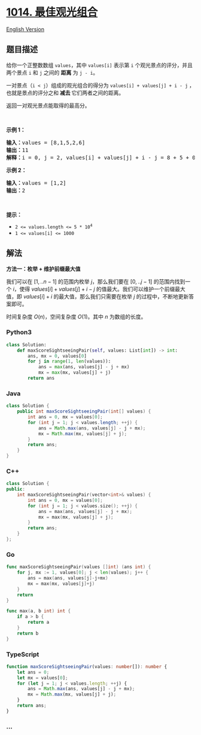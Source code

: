 # [1014. 最佳观光组合](https://leetcode.cn/problems/best-sightseeing-pair)

[English Version](/solution/1000-1099/1014.Best%20Sightseeing%20Pair/README_EN.md)

## 题目描述

<!-- 这里写题目描述 -->

<p>给你一个正整数数组 <code>values</code>，其中 <code>values[i]</code> 表示第 <code>i</code> 个观光景点的评分，并且两个景点 <code>i</code> 和 <code>j</code> 之间的 <strong>距离</strong> 为 <code>j - i</code>。</p>

<p>一对景点（<code>i < j</code>）组成的观光组合的得分为 <code>values[i] + values[j] + i - j</code> ，也就是景点的评分之和<strong> 减去 </strong>它们两者之间的距离。</p>

<p>返回一对观光景点能取得的最高分。</p>

<p> </p>

<p><strong>示例 1：</strong></p>

<pre>
<strong>输入：</strong>values = [8,1,5,2,6]
<strong>输出：</strong>11
<strong>解释：</strong>i = 0, j = 2, values[i] + values[j] + i - j = 8 + 5 + 0 - 2 = 11
</pre>

<p><strong>示例 2：</strong></p>

<pre>
<strong>输入：</strong>values = [1,2]
<strong>输出：</strong>2
</pre>

<p> </p>

<p><strong>提示：</strong></p>

<ul>
	<li><code>2 <= values.length <= 5 * 10<sup>4</sup></code></li>
	<li><code>1 <= values[i] <= 1000</code></li>
</ul>

## 解法

<!-- 这里可写通用的实现逻辑 -->

**方法一：枚举 + 维护前缀最大值**

我们可以在 $[1,..n - 1]$ 的范围内枚举 $j$，那么我们要在 $[0,..j - 1]$ 的范围内找到一个 $i$，使得 $values[i] + values[j] + i - j$ 的值最大。我们可以维护一个前缀最大值，即 $values[i] + i$ 的最大值，那么我们只需要在枚举 $j$ 的过程中，不断地更新答案即可。

时间复杂度 $O(n)$，空间复杂度 $O(1)$。其中 $n$ 为数组的长度。

<!-- tabs:start -->

### **Python3**

<!-- 这里可写当前语言的特殊实现逻辑 -->

```python
class Solution:
    def maxScoreSightseeingPair(self, values: List[int]) -> int:
        ans, mx = 0, values[0]
        for j in range(1, len(values)):
            ans = max(ans, values[j] - j + mx)
            mx = max(mx, values[j] + j)
        return ans
```

### **Java**

<!-- 这里可写当前语言的特殊实现逻辑 -->

```java
class Solution {
    public int maxScoreSightseeingPair(int[] values) {
        int ans = 0, mx = values[0];
        for (int j = 1; j < values.length; ++j) {
            ans = Math.max(ans, values[j] - j + mx);
            mx = Math.max(mx, values[j] + j);
        }
        return ans;
    }
}
```

### **C++**

```cpp
class Solution {
public:
    int maxScoreSightseeingPair(vector<int>& values) {
        int ans = 0, mx = values[0];
        for (int j = 1; j < values.size(); ++j) {
            ans = max(ans, values[j] - j + mx);
            mx = max(mx, values[j] + j);
        }
        return ans;
    }
};
```

### **Go**

```go
func maxScoreSightseeingPair(values []int) (ans int) {
	for j, mx := 1, values[0]; j < len(values); j++ {
		ans = max(ans, values[j]-j+mx)
		mx = max(mx, values[j]+j)
	}
	return
}

func max(a, b int) int {
	if a > b {
		return a
	}
	return b
}
```

### **TypeScript**

```ts
function maxScoreSightseeingPair(values: number[]): number {
    let ans = 0;
    let mx = values[0];
    for (let j = 1; j < values.length; ++j) {
        ans = Math.max(ans, values[j] - j + mx);
        mx = Math.max(mx, values[j] + j);
    }
    return ans;
}
```

### **...**

```

```

<!-- tabs:end -->
